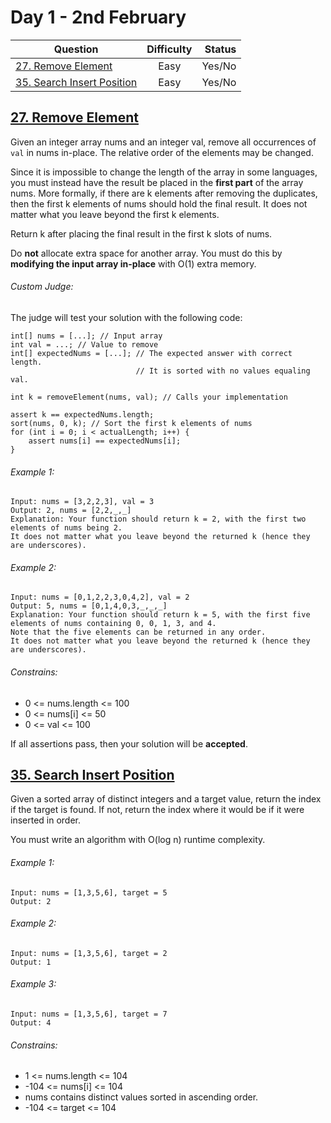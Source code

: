 # Day 1 - 2nd February

| Question        | Difficulty           | Status  |
| ------------- |:-------------:| -----:|
| [27. Remove Element](https://leetcode.com/problems/remove-element/ "27. Remove Element")     | Easy | Yes/No |
| [35. Search Insert Position](https://leetcode.com/problems/search-insert-position/ "27. Remove Element")    | Easy     |   Yes/No |


## [27. Remove Element](https://leetcode.com/problems/remove-element/ "27. Remove Element")

Given an integer array nums and an integer val, remove all occurrences of ```val``` in nums in-place. The relative order of the elements may be changed.

Since it is impossible to change the length of the array in some languages, you must instead have the result be placed in the **first part** of the array nums. More formally, if there are k elements after removing the duplicates, then the first k elements of nums should hold the final result. It does not matter what you leave beyond the first k elements.

Return k after placing the final result in the first k slots of nums.

Do **not** allocate extra space for another array. You must do this by **modifying the input array in-place** with O(1) extra memory.

###### Custom Judge:

The judge will test your solution with the following code:

```
int[] nums = [...]; // Input array
int val = ...; // Value to remove
int[] expectedNums = [...]; // The expected answer with correct length.
                            // It is sorted with no values equaling val.

int k = removeElement(nums, val); // Calls your implementation

assert k == expectedNums.length;
sort(nums, 0, k); // Sort the first k elements of nums
for (int i = 0; i < actualLength; i++) {
    assert nums[i] == expectedNums[i];
}
```

###### Example 1:
```
Input: nums = [3,2,2,3], val = 3
Output: 2, nums = [2,2,_,_]
Explanation: Your function should return k = 2, with the first two elements of nums being 2.
It does not matter what you leave beyond the returned k (hence they are underscores).
```

###### Example 2:
```
Input: nums = [0,1,2,2,3,0,4,2], val = 2
Output: 5, nums = [0,1,4,0,3,_,_,_]
Explanation: Your function should return k = 5, with the first five elements of nums containing 0, 0, 1, 3, and 4.
Note that the five elements can be returned in any order.
It does not matter what you leave beyond the returned k (hence they are underscores).
```

###### Constrains:

* 0 <= nums.length <= 100
* 0 <= nums[i] <= 50
* 0 <= val <= 100


If all assertions pass, then your solution will be **accepted**.


## [35. Search Insert Position](https://leetcode.com/problems/search-insert-position/ "27. Remove Element")

Given a sorted array of distinct integers and a target value, return the index if the target is found. If not, return the index where it would be if it were inserted in order.

You must write an algorithm with O(log n) runtime complexity.

###### Example 1:
```
Input: nums = [1,3,5,6], target = 5
Output: 2
```

###### Example 2:
```
Input: nums = [1,3,5,6], target = 2
Output: 1
```

###### Example 3:
```
Input: nums = [1,3,5,6], target = 7
Output: 4
```

###### Constrains:

* 1 <= nums.length <= 104
* -104 <= nums[i] <= 104
* nums contains distinct values sorted in ascending order.
* -104 <= target <= 104

